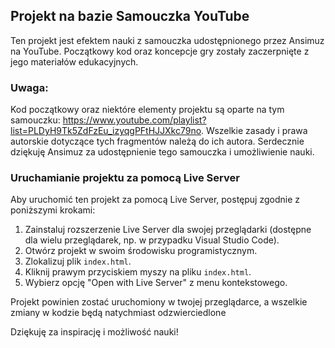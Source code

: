 ## Projekt na bazie Samouczka YouTube

Ten projekt jest efektem nauki z samouczka udostępnionego przez Ansimuz na YouTube. Początkowy kod oraz koncepcje gry zostały zaczerpnięte z jego materiałów edukacyjnych.

### Uwaga:

Kod początkowy oraz niektóre elementy projektu są oparte na tym samouczku: https://www.youtube.com/playlist?list=PLDyH9Tk5ZdFzEu_izyqgPFtHJJXkc79no. Wszelkie zasady i prawa autorskie dotyczące tych fragmentów należą do ich autora. Serdecznie dziękuję Ansimuz za udostępnienie tego samouczka i umożliwienie nauki.

### Uruchamianie projektu za pomocą Live Server

Aby uruchomić ten projekt za pomocą Live Server, postępuj zgodnie z poniższymi krokami:

1. Zainstaluj rozszerzenie Live Server dla swojej przeglądarki (dostępne dla wielu przeglądarek, np. w przypadku Visual Studio Code).
2. Otwórz projekt w swoim środowisku programistycznym.
3. Zlokalizuj plik `index.html`.
4. Kliknij prawym przyciskiem myszy na pliku `index.html`.
5. Wybierz opcję "Open with Live Server" z menu kontekstowego.

Projekt powinien zostać uruchomiony w twojej przeglądarce, a wszelkie zmiany w kodzie będą natychmiast odzwierciedlone

Dziękuję za inspirację i możliwość nauki!
